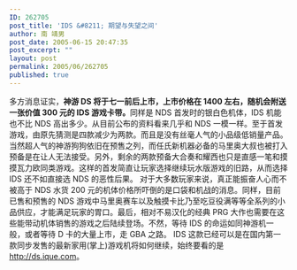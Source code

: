 ```yaml
---
ID: 262705
post_title: 'IDS &#8211; 期望与失望之间'
author: 南 靖男
post_date: 2005-06-15 20:47:35
post_excerpt: ""
layout: post
permalink: 2005/06/262705
published: true
---
```

多方消息证实，<strong>神游 DS 将于七一前后上市，上市价格在 1400 左右，随机会附送一张价值 300 元的 IDS 游戏卡带。</strong>同样是 NDS 首发时的银白色机体，IDS 机能也不比 NDS 高出多少。从目前公布的资料看来几乎和 NDS 一模一样。至于首发游戏，由原先猜测是四款减少为两款。而且是没有丝毫人气的小品级低销量产品。
当然超人气的神游狗狗依旧在预售之列，而任氏新机器必备的马里奥大叔也被打入预备是在让人无法接受。另外，剩余的两款预备大合奏和耀西也只是直感一笔和摸摸瓦力欧同类游戏。这样的首发简直让玩家选择继续玩水版游戏的旧路，从而选择 IDS 还不如直接选 NDS 的恶性后果。
对于大多数玩家来说，真正能振奋人心而不被高于 NDS 水货 200 元的机体价格所吓倒的是口袋和机战的消息。同样，目前已售和预售的 NDS 游戏中马里奥赛车以及触摸卡比乃至吃豆役满等等全系列的小品供应，才能满足玩家的胃口。最后，相对不易汉化的经典 PRG 大作也需要在这些能带动机体销售的游戏之后陆续登场。不然，等待 IDS 的命运如同神游机一般，或者等待 D 卡的大量上市，走 GBA 之路。
IDS 这款已经可以是在国内第一款同步发售的最新家用(掌上)游戏机将如何继续，始终要看的是 <a href="http://ds.ique.com">http://ds.ique.com</a>。
